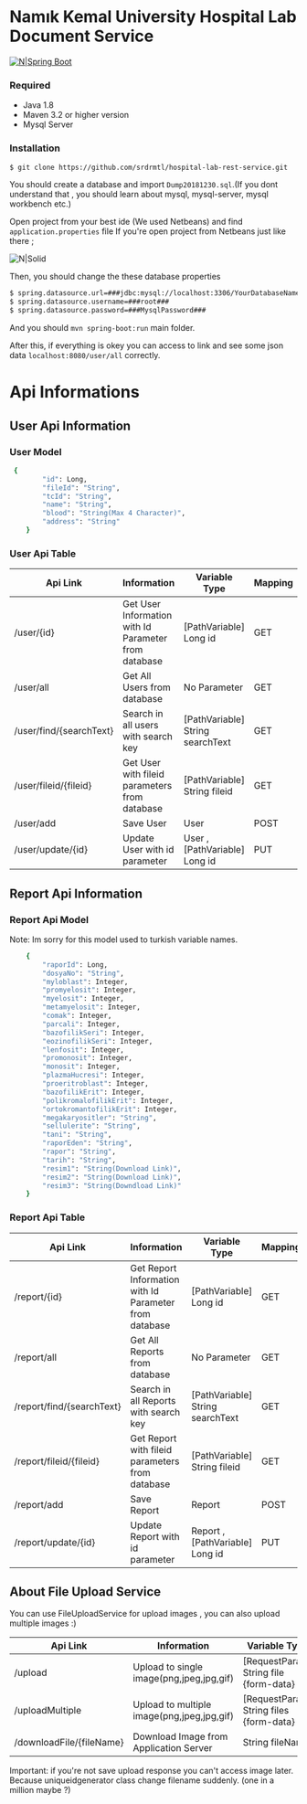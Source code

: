 # Namık Kemal University Hospital Lab Document Service

[![N|Spring Boot](http://www.javaoptimum.com/wp-content/uploads/2017/04/springboot.png)](https://spring.io/)

### Required

  - Java 1.8
  - Maven 3.2 or higher version
  - Mysql Server

### Installation

```sh
$ git clone https://github.com/srdrmtl/hospital-lab-rest-service.git
```
You should create a database and import `Dump20181230.sql`.(If you dont understand that , you should learn about mysql, mysql-server, mysql workbench etc.)

Open project from your best ide (We used Netbeans) and find `application.properties` file
If you're open project from Netbeans just like there ;

![N|Solid](resimag.com/p1/a494365574e.png)

Then, you should change the these database properties
```sh
$ spring.datasource.url=###jdbc:mysql://localhost:3306/YourDatabaseName###
$ spring.datasource.username=###root###
$ spring.datasource.password=###MysqlPassword###
```
And you should `mvn spring-boot:run` main folder.

After this, if everything is okey you can access to link and see some json data `localhost:8080/user/all`  correctly.

# Api Informations
## User Api Information
### User Model
```sh
 {
        "id": Long,
        "fileId": "String",
        "tcId": "String",
        "name": "String",
        "blood": "String(Max 4 Character)",
        "address": "String"
    }
```
### User Api Table
| Api Link | Information | Variable Type | Mapping
| ------ | ------ | ------ | ------ |
| /user/{id} | Get User Information with Id Parameter from database  | [PathVariable] Long id | GET |
| /user/all | Get All Users from database | No Parameter | GET |
| /user/find/{searchText} | Search in all users with search key | [PathVariable] String searchText | GET |
| /user/fileid/{fileid} | Get User with fileid parameters from database | [PathVariable] String fileid | GET |
| /user/add | Save User | User | POST |
| /user/update/{id} | Update User with id parameter | User , [PathVariable] Long id | PUT |


## Report Api Information

### Report Api Model
Note: Im sorry for this model used to turkish variable names.
```sh
    {
        "raporId": Long,
        "dosyaNo": "String",
        "myloblast": Integer,
        "promyelosit": Integer,
        "myelosit": Integer,
        "metamyelosit": Integer,
        "comak": Integer,
        "parcali": Integer,
        "bazofilikSeri": Integer,
        "eozinofilikSeri": Integer,
        "lenfosit": Integer,
        "promonosit": Integer,
        "monosit": Integer,
        "plazmaHucresi": Integer,
        "proeritroblast": Integer,
        "bazofilikErit": Integer,
        "polikromalofilikErit": Integer,
        "ortokromantofilikErit": Integer,
        "megakaryositler": "String",
        "sellulerite": "String",
        "tani": "String",
        "raporEden": "String",
        "rapor": "String",
        "tarih": "String",
        "resim1": "String(Download Link)",
        "resim2": "String(Download Link)",
        "resim3": "String(Downdload Link)"
    }
```

### Report Api Table

| Api Link | Information | Variable Type | Mapping
| ------ | ------ | ------ | ------ |
| /report/{id} | Get Report Information with Id Parameter from database  | [PathVariable] Long id | GET |
| /report/all | Get All Reports from database | No Parameter | GET |
| /report/find/{searchText} | Search in all Reports with search key | [PathVariable] String searchText | GET |
| /report/fileid/{fileid} | Get Report with fileid parameters from database | [PathVariable] String fileid | GET |
| /report/add | Save Report | Report | POST |
| /report/update/{id} | Update Report with id parameter | Report , [PathVariable] Long id | PUT |

## About File Upload Service

You can use FileUploadService for upload images , you can also upload multiple images :)

| Api Link | Information | Variable Type | Mapping
| ------ | ------ | ------ | ------ |
| /upload | Upload to single image(png,jpeg,jpg,gif) | [RequestParam] String file {form-data} | POST |
| /uploadMultiple | Upload to multiple image(png,jpeg,jpg,gif) | [RequestParam] String files {form-data} | GET |
| /downloadFile/{fileName} | Download Image from Application Server | String fileName | GET |


Important: if you're not save upload response you can't access image later. Because uniqueidgenerator class change filename suddenly. (one in a million maybe ?)

